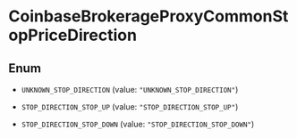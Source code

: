 
# CoinbaseBrokerageProxyCommonStopPriceDirection

## Enum


* `UNKNOWN_STOP_DIRECTION` (value: `"UNKNOWN_STOP_DIRECTION"`)

* `STOP_DIRECTION_STOP_UP` (value: `"STOP_DIRECTION_STOP_UP"`)

* `STOP_DIRECTION_STOP_DOWN` (value: `"STOP_DIRECTION_STOP_DOWN"`)



